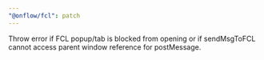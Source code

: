 ```yaml
---
"@onflow/fcl": patch
---
```


Throw error if FCL popup/tab is blocked from opening or if sendMsgToFCL cannot access parent window reference for postMessage.
